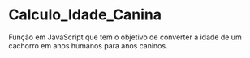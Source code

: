 # Calculo_Idade_Canina
Função em JavaScript que tem o objetivo de converter a idade de um cachorro em anos humanos para anos caninos.
